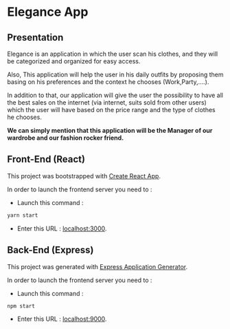 # Elegance App

## Presentation

Elegance is an application in which the user scan his clothes, and they will be categorized and organized for easy access.

Also, This application will help the user in his daily outfits by proposing them basing on his preferences and the context he chooses (Work,Party,....).

In addition to that, our application will give the user the possibility to have all the best sales on the internet (via internet, suits sold from other users) which the user will have based on the price range and the type of clothes he chooses.

**We can simply mention that this application will be the Manager of our wardrobe and our fashion rocker friend.**

## Front-End (React)

This project was bootstrapped with [Create React App](https://github.com/facebook/create-react-app). 

In order to launch the frontend server you need to : 
- Launch this command :
```bash
yarn start
```
- Enter this URL : [localhost:3000](https://localhost:3000). 



## Back-End (Express)

This project was generated with [Express Application Generator](https://expressjs.com/en/starter/generator.html). 

In order to launch the frontend server you need to : 
- Launch this command :
```bash
npm start
```
- Enter this URL : [localhost:9000](https://localhost:9000). 
